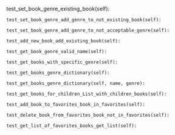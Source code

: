 test_set_book_genre_existing_book(self):
        
    test_set_book_genre_add_genre_to_not_existing_book(self):
        
    test_set_book_genre_add_genre_to_not_acceptable_genre(self):
       
    test_add_new_book_add_existing_book(self):
        
    test_get_book_genre_valid_name(self):
       
    test_get_books_with_specific_genre(self):
        
    test_get_books_genre_dictionary(self):
        
    test_get_books_genre_dictionary(self, name, genre):
       
    test_get_books_for_children_List_with_children_books(self):
       
    test_add_book_to_favorites_book_in_favorites(self):
       
    test_delete_book_from_favorites_book_not_in_favorites(self):
        
    test_get_list_of_favorites_books_get_list(self):
